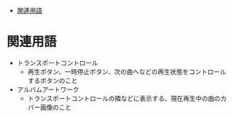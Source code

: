 <!-- TOC depthFrom:1 depthTo:6 withLinks:1 updateOnSave:1 orderedList:0 -->

- [関連用語](#関連用語)

<!-- /TOC -->


# 関連用語

- トランスポートコントロール
  - 再生ボタン、一時停止ボタン、次の曲へなどの再生状態をコントロールするボタンのこと
- アルバムアートワーク
  - トランスポートコントロールの隣などに表示する、現在再生中の曲のカバー画像のこと
